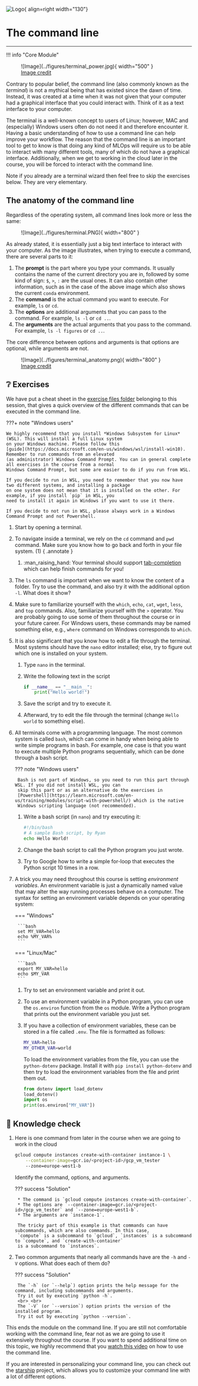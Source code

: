 ![Logo](../figures/icons/terminal.png){ align=right width="130"}

# The command line

---

!!! info "Core Module"

<figure markdown>
![Image](../figures/terminal_power.jpg){ width="500" }
<figcaption> <a href="https://twitter.com/rorypreddy/status/1257336536477171712"> Image credit </a> </figcaption>
</figure>

Contrary to popular belief, the command line (also commonly known as the *terminal*) is not a mythical being that has
existed since the dawn of time. Instead, it was created at a time when it was not given that your computer had a
graphical interface that you could interact with. Think of it as a text interface to your computer.

The terminal is a well-known concept to users of Linux; however, MAC and (especially) Windows users often do not need it
and therefore encounter it. Having a basic understanding of how to use a command line can help improve your workflow.
The reason that the command line is an important tool to get to know is that doing any kind of MLOps will require us to
be able to interact with many different tools, many of which do not have a graphical interface. Additionally, when we
get to working in the cloud later in the course, you will be forced to interact with the command line.

Note if you already are a terminal wizard then feel free to skip the exercises below. They are very elementary.

## The anatomy of the command line

Regardless of the operating system, all command lines look more or less the same:

<figure markdown>
![Image](../figures/terminal.PNG){ width="800" }
</figure>

As already stated, it is essentially just a big text interface to interact with your computer. As the image illustrates,
when trying to execute a command, there are several parts to it:

1. The **prompt** is the part where you type your commands. It usually contains the name of the current directory you
    are in, followed by some kind of sign: `$`, `>`, `:` are the usual ones. It can also contain other information,
    such as in the case of the above image which also shows the current `conda` environment.
2. The **command** is the actual command you want to execute. For example, `ls` or `cd`.
3. The **options** are additional arguments that you can pass to the command. For example, `ls -l` or `cd ..`.
4. The **arguments** are the actual arguments that you pass to the command. For example, `ls -l figures` or `cd ..`.

The core difference between options and arguments is that options are optional, while arguments are not.

<figure markdown>
![Image](../figures/terminal_anatomy.png){ width="800" }
<figcaption> <a href="https://www.learnenough.com/command-line-tutorial/basics"> Image credit </a> </figcaption>
</figure>

## ❔ Exercises

We have put a cheat sheet in the
[exercise files folder](https://github.com/SkafteNicki/dtu_mlops/blob/main/s1_development_environment/exercise_files/command_line_cheatsheet.pdf)
belonging to this session, that gives a quick overview of the different commands that can be executed in the
command line.

???+ note "Windows users"

    We highly recommend that you install *Windows Subsystem for Linux* (WSL). This will install a full Linux system
    on your Windows machine. Please follow this
    [guide](https://docs.microsoft.com/en-us/windows/wsl/install-win10). Remember to run commands from an elevated
    (as administrator) Windows Command Prompt. You can in general complete all exercises in the course from a normal
    Windows Command Prompt, but some are easier to do if you run from WSL.

    If you decide to run in WSL, you need to remember that you now have two different systems, and installing a package
    on one system does not mean that it is installed on the other. For example, if you install `pip` in WSL, you
    need to install it again in Windows if you want to use it there.

    If you decide to not run in WSL, please always work in a Windows Command Prompt and not Powershell.

1. Start by opening a terminal.

2. To navigate inside a terminal, we rely on the `cd` command and `pwd` command. Make sure you know how to go back and
    forth in your file system. (1)
    { .annotate }

    1. :man_raising_hand: Your terminal should support
        [tab-completion](https://en.wikipedia.org/wiki/Command-line_completion) which can help finish commands for you!

3. The `ls` command is important when we want to know the content of a folder. Try to use the command, and also try
    it with the additional option `-l`. What does it show?

4. Make sure to familiarize yourself with the `which`, `echo`, `cat`, `wget`, `less`, and `top` commands. Also,
    familiarize yourself with the `>` operator. You are probably going to use some of them throughout the course or in
    your future career. For Windows users, these commands may be named something else, e.g., `where` command on Windows
    corresponds to `which`.

5. It is also significant that you know how to edit a file through the terminal. Most systems should have the
    `nano` editor installed; else, try to figure out which one is installed on your system.

    1. Type `nano` in the terminal.

    2. Write the following text in the script

        ```python
        if __name__ == "__main__":
            print("Hello world!")
        ```

    3. Save the script and try to execute it.

    4. Afterward, try to edit the file through the terminal (change `Hello world` to something else).

6. All terminals come with a programming language. The most common system is called `bash`, which can come in handy
    when being able to write simple programs in bash. For example, one case is that you want to execute multiple Python
    programs sequentially, which can be done through a bash script.

    ??? note "Windows users"

        Bash is not part of Windows, so you need to run this part through WSL. If you did not install WSL, you can
        skip this part or as an alternative do the exercises in
        [Powershell](https://learn.microsoft.com/en-us/training/modules/script-with-powershell/) which is the native
        Windows scripting language (not recommended).

    1. Write a bash script (in `nano`) and try executing it:

        ```bash
        #!/bin/bash
        # A sample Bash script, by Ryan
        echo Hello World!
        ```

    2. Change the bash script to call the Python program you just wrote.

    3. Try to Google how to write a simple for-loop that executes the Python script 10 times in a row.

7. A trick you may need throughout this course is setting *environment variables*. An environment variable is just a
    dynamically named value that may alter the way running processes behave on a computer. The syntax for setting an
    environment variable depends on your operating system:

    === "Windows"

        ```bash
        set MY_VAR=hello
        echo %MY_VAR%
        ```
    === "Linux/Mac"

        ```bash
        export MY_VAR=hello
        echo $MY_VAR
        ```

    1. Try to set an environment variable and print it out.

    2. To use an environment variable in a Python program, you can use the `os.environ` function from the `os` module.
        Write a Python program that prints out the environment variable you just set.

    3. If you have a collection of environment variables, these can be stored in a file called `.env`. The file is
        formatted as follows:

        ```bash
        MY_VAR=hello
        MY_OTHER_VAR=world
        ```

        To load the environment variables from the file, you can use the `python-dotenv` package. Install it with
        `pip install python-dotenv` and then try to load the environment variables from the file and print them out.

        ```python
        from dotenv import load_dotenv
        load_dotenv()
        import os
        print(os.environ["MY_VAR"])
        ```

## 🧠 Knowledge check

1. Here is one command from later in the course when we are going to work in the cloud

    ```bash
    gcloud compute instances create-with-container instance-1 \
        --container-image=gcr.io/<project-id>/gcp_vm_tester
        --zone=europe-west1-b
    ```

    Identify the command, options, and arguments.

    ??? success "Solution"

        * The command is `gcloud compute instances create-with-container`.
        * The options are `--container-image=gcr.io/<project-id>/gcp_vm_tester` and `--zone=europe-west1-b`.
        * The arguments are `instance-1`.

        The tricky part of this example is that commands can have subcommands, which are also commands. In this case,
        `compute` is a subcommand to `gcloud`, `instances` is a subcommand to `compute`, and `create-with-container`
        is a subcommand to `instances`.

2. Two common arguments that nearly all commands have are the `-h` and `-V` options. What does each of them do?

    ??? success "Solution"

        The `-h` (or `--help`) option prints the help message for the command, including subcommands and arguments.
        Try it out by executing `python -h`.
        <br> <br>
        The `-V` (or `--version`) option prints the version of the installed program.
        Try it out by executing `python --version`.

This ends the module on the command line. If you are still not comfortable working with the command line, fear not as
we are going to use it extensively throughout the course. If you want to spend additional time on this topic, we highly
recommend that you [watch this video](https://www.youtube.com/watch?v=oxuRxtrO2Ag) on how to use the command line.

If you are interested in personalizing your command line, you can check out the [starship](https://starship.rs/)
project, which allows you to customize your command line with a lot of different options.

